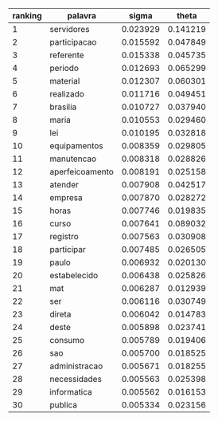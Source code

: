 | ranking | palavra | sigma | theta |
| --- | --- | --- | --- |
| 1 | servidores | 0.023929 | 0.141219 |
| 2 | participacao | 0.015592 | 0.047849 |
| 3 | referente | 0.015338 | 0.045735 |
| 4 | periodo | 0.012693 | 0.065299 |
| 5 | material | 0.012307 | 0.060301 |
| 6 | realizado | 0.011716 | 0.049451 |
| 7 | brasilia | 0.010727 | 0.037940 |
| 8 | maria | 0.010553 | 0.029460 |
| 9 | lei | 0.010195 | 0.032818 |
| 10 | equipamentos | 0.008359 | 0.029805 |
| 11 | manutencao | 0.008318 | 0.028826 |
| 12 | aperfeicoamento | 0.008191 | 0.025158 |
| 13 | atender | 0.007908 | 0.042517 |
| 14 | empresa | 0.007870 | 0.028272 |
| 15 | horas | 0.007746 | 0.019835 |
| 16 | curso | 0.007641 | 0.089032 |
| 17 | registro | 0.007563 | 0.030908 |
| 18 | participar | 0.007485 | 0.026505 |
| 19 | paulo | 0.006932 | 0.020130 |
| 20 | estabelecido | 0.006438 | 0.025826 |
| 21 | mat | 0.006287 | 0.012939 |
| 22 | ser | 0.006116 | 0.030749 |
| 23 | direta | 0.006042 | 0.014783 |
| 24 | deste | 0.005898 | 0.023741 |
| 25 | consumo | 0.005789 | 0.019406 |
| 26 | sao | 0.005700 | 0.018525 |
| 27 | administracao | 0.005671 | 0.018255 |
| 28 | necessidades | 0.005563 | 0.025398 |
| 29 | informatica | 0.005562 | 0.016153 |
| 30 | publica | 0.005334 | 0.023156 |
